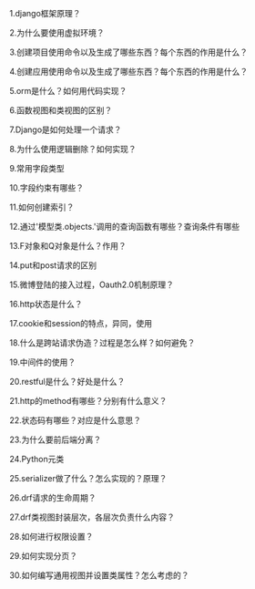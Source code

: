 1.django框架原理？

2.为什么要使用虚拟环境？

3.创建项目使用命令以及生成了哪些东西？每个东西的作用是什么？

4.创建应用使用命令以及生成了哪些东西？每个东西的作用是什么？

5.orm是什么？如何用代码实现？

6.函数视图和类视图的区别？

7.Django是如何处理一个请求？

8.为什么使用逻辑删除？如何实现？

9.常用字段类型

10.字段约束有哪些？

11.如何创建索引？

12.通过'模型类.objects.'调用的查询函数有哪些？查询条件有哪些

13.F对象和Q对象是什么？作用？

14.put和post请求的区别

15.微博登陆的接入过程，Oauth2.0机制原理？

16.http状态是什么？

17.cookie和session的特点，异同，使用

18.什么是跨站请求伪造？过程是怎么样？如何避免？

19.中间件的使用？

20.restful是什么？好处是什么？

21.http的method有哪些？分别有什么意义？

22.状态码有哪些？对应是什么意思？

23.为什么要前后端分离？

24.Python元类

25.serializer做了什么？怎么实现的？原理？

26.drf请求的生命周期？

27.drf类视图封装层次，各层次负责什么内容？

28.如何进行权限设置？

29.如何实现分页？

30.如何编写通用视图并设置类属性？怎么考虑的？







